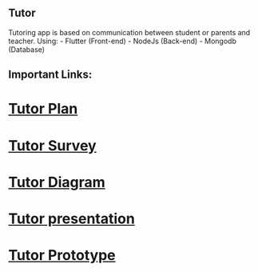 ## Tutor

Tutoring app is based on communication between student or parents and teacher.
Using: 
       - Flutter (Front-end)
       - NodeJs (Back-end)
       - Mongodb (Database)
    
## Important Links:
 #      [Tutor Plan](https://docs.google.com/spreadsheets/d/1smS6Ph3S-ElV21F6QldiBCxVYemYcEL-ctm2Prj-S3E/edit?usp=sharing)
 #      [Tutor Survey](https://forms.gle/jhbgBFZNcpbhyn1KA) 
 #      [Tutor Diagram](https://www.figma.com/file/ajJXif8bNaNuSU9tZP7GBA/Tutor_-Diagrams?node-id=0%3A1&t=VNyMUKmPyJfdvJJ1-1)  
 #      [Tutor presentation](https://prezi.com/view/dnfUxxCOHThodL5O5b7F/)
 #      [Tutor Prototype](https://www.figma.com/file/BVRwn5KDlazkiy3HP3Bwf2/Tutor-App?node-id=0%3A1&t=MDEiSvDlbprodeMM-1)   

